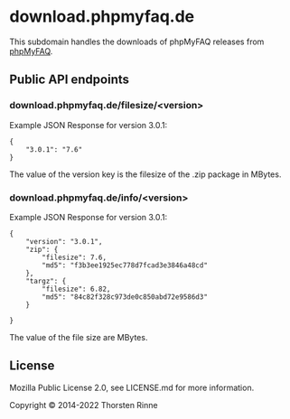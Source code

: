 # download.phpmyfaq.de

This subdomain handles the downloads of phpMyFAQ releases from [phpMyFAQ](https://www.phpmyfaq.de).

## Public API endpoints

### download.phpmyfaq.de/filesize/&lt;version&gt;

Example JSON Response for version 3.0.1:

    {
        "3.0.1": "7.6"
    }

The value of the version key is the filesize of the .zip package in MBytes.


### download.phpmyfaq.de/info/&lt;version&gt;

Example JSON Response for version 3.0.1:

    {
        "version": "3.0.1",
        "zip": {
            "filesize": 7.6,
            "md5": "f3b3ee1925ec778d7fcad3e3846a48cd"
        },
        "targz": {
            "filesize": 6.82,
            "md5": "84c82f328c973de0c850abd72e9586d3"
        }

    }

The value of the file size are MBytes.

## License

Mozilla Public License 2.0, see LICENSE.md for more information.

Copyright &copy; 2014-2022 Thorsten Rinne

